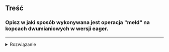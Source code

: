 ## Treść

### Opisz w jaki sposób wykonywana jest operacja "meld" na kopcach dwumianiowych w wersji eager.
------
<details><summary>Rozwiązanie</summary>
<p>
  Dla obu kopców łączymy drzewa o tych samych stopniach, np łącząc 2 drzewa o stopniach x powstaje drzewo o stopniu (x+1). Dobrą analogią jest dodawanie 2 liczb binarnych z przeniesieniem.

